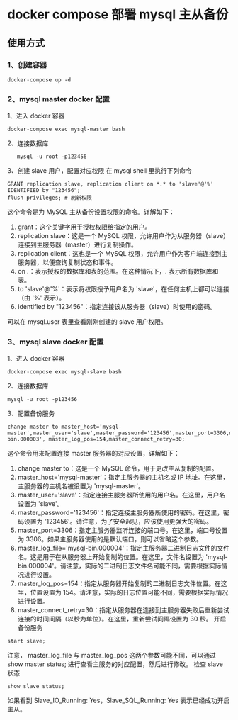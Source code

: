 # docker compose 部署 mysql 主从备份
## 使用方式
### 1、创建容器
``` shell
docker-compose up -d
```
### 2、mysql master docker 配置
1、进入 docker 容器
``` shell
docker-compose exec mysql-master bash
```
2、连接数据库
``` shell
   mysql -u root -p123456
```
3、创建 slave 用户，配置对应权限
在 mysql shell 里执行下列命令
``` shell
GRANT replication slave, replication client on *.* to 'slave'@'%' IDENTIFIED by "123456";
flush privileges; # 刷新权限
```
这个命令是为 MySQL 主从备份设置权限的命令。详解如下：
1. grant：这个关键字用于授权权限给指定的用户。
2. replication slave：这是一个 MySQL 权限，允许用户作为从服务器（slave）连接到主服务器（master）进行复制操作。
3. replication client：这也是一个 MySQL 权限，允许用户作为客户端连接到主服务器，以便查询复制状态和事件。
4. on *.*：表示授权的数据库和表的范围。在这种情况下，*.* 表示所有数据库和表。
5. to 'slave'@'%'：表示将权限授予用户名为 'slave'，在任何主机上都可以连接（由 '%' 表示）。
6. identified by "123456"：指定连接该从服务器（slave）时使用的密码。

可以在 mysql.user 表里查看刚刚创建的 slave 用户权限。

### 3、mysql slave docker 配置
1、进入 docker 容器
``` shell
docker-compose exec mysql-slave bash
```
2、连接数据库
``` shell
mysql -u root -p123456
```
3、配置备份服务
``` shell
change master to master_host='mysql-master',master_user='slave',master_password='123456',master_port=3306,master_log_file='mysql-bin.000003', master_log_pos=154,master_connect_retry=30;
```
这个命令用来配置连接 master 服务器的对应设置，详解如下：
1. change master to：这是一个 MySQL 命令，用于更改主从复制的配置。
2. master_host='mysql-master'：指定主服务器的主机名或 IP 地址。在这里，主服务器的主机名被设置为 'mysql-master'。
3. master_user='slave'：指定连接主服务器所使用的用户名。在这里，用户名设置为 'slave'。
4. master_password='123456'：指定连接主服务器所使用的密码。在这里，密码设置为 '123456'。请注意，为了安全起见，应该使用更强大的密码。
5. master_port=3306：指定主服务器监听连接的端口号。在这里，端口号设置为 3306。如果主服务器使用的是默认端口，则可以省略这个参数。
6. master_log_file='mysql-bin.000004'：指定主服务器二进制日志文件的文件名。这是用于在从服务器上开始复制的位置。在这里，文件名设置为 'mysql-bin.000004'。请注意，实际的二进制日志文件名可能不同，需要根据实际情况进行设置。
7. master_log_pos=154：指定从服务器开始复制的二进制日志文件位置。在这里，位置设置为 154。请注意，实际的日志位置可能不同，需要根据实际情况进行设置。
8. master_connect_retry=30：指定从服务器在连接到主服务器失败后重新尝试连接的时间间隔（以秒为单位）。在这里，重新尝试间隔设置为 30 秒。
开启备份服务
``` shell
start slave;
```
注意， master_log_file 与 master_log_pos 这两个参数可能不同，可以通过 show master status; 进行查看主服务的对应配置，然后进行修改。
检查 slave 状态
``` shell
show slave status;
```
如果看到 Slave_IO_Running: Yes，Slave_SQL_Running: Yes 表示已经成功开启主从。